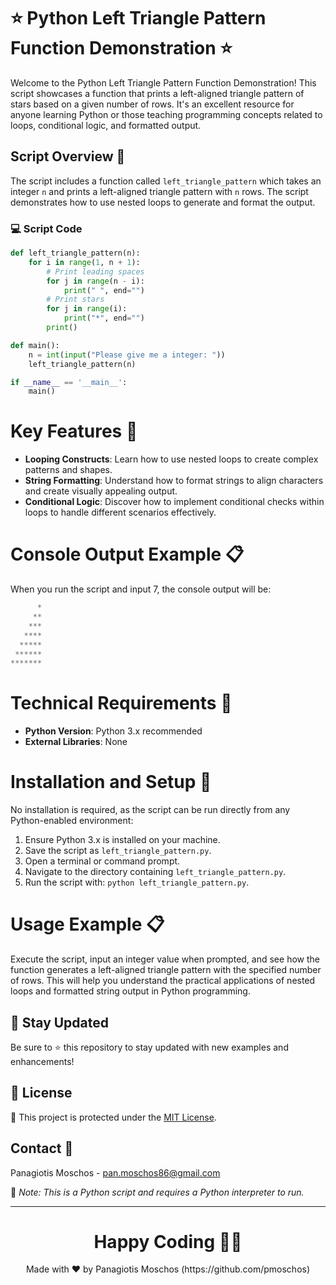 # ⭐ Python Left Triangle Pattern Function Demonstration ⭐

Welcome to the Python Left Triangle Pattern Function Demonstration! This script showcases a function that prints a left-aligned triangle pattern of stars based on a given number of rows. It's an excellent resource for anyone learning Python or those teaching programming concepts related to loops, conditional logic, and formatted output.

## Script Overview 📘

The script includes a function called `left_triangle_pattern` which takes an integer `n` and prints a left-aligned triangle pattern with `n` rows. The script demonstrates how to use nested loops to generate and format the output.

### :computer: Script Code

```python
def left_triangle_pattern(n):
    for i in range(1, n + 1):
        # Print leading spaces
        for j in range(n - i):
            print(" ", end="")
        # Print stars
        for j in range(i):
            print("*", end="")
        print()

def main():
    n = int(input("Please give me a integer: "))
    left_triangle_pattern(n)

if __name__ == '__main__':
    main()
```

# Key Features 🌟
- **Looping Constructs**: Learn how to use nested loops to create complex patterns and shapes.
- **String Formatting**: Understand how to format strings to align characters and create visually appealing output.
- **Conditional Logic**: Discover how to implement conditional checks within loops to handle different scenarios effectively.

# Console Output Example 📋
When you run the script and input 7, the console output will be:

```python
      *
     **
    ***
   ****
  *****
 ******
*******
```

# Technical Requirements 🔧
- **Python Version**: Python 3.x recommended
- **External Libraries**: None

# Installation and Setup 🚀
No installation is required, as the script can be run directly from any Python-enabled environment:

1. Ensure Python 3.x is installed on your machine.
2. Save the script as `left_triangle_pattern.py`.
3. Open a terminal or command prompt.
4. Navigate to the directory containing `left_triangle_pattern.py`.
5. Run the script with: `python left_triangle_pattern.py`.

# Usage Example 📋
Execute the script, input an integer value when prompted, and see how the function generates a left-aligned triangle pattern with the specified number of rows. This will help you understand the practical applications of nested loops and formatted string output in Python programming.

## 📢 Stay Updated

Be sure to ⭐ this repository to stay updated with new examples and enhancements!

## 📄 License
🔐 This project is protected under the [MIT License](https://mit-license.org/).


## Contact 📧
Panagiotis Moschos - pan.moschos86@gmail.com

🔗 *Note: This is a Python script and requires a Python interpreter to run.*

---
<h1 align=center>Happy Coding 👨‍💻 </h1>

<p align="center">
  Made with ❤️ by Panagiotis Moschos (https://github.com/pmoschos)
</p>